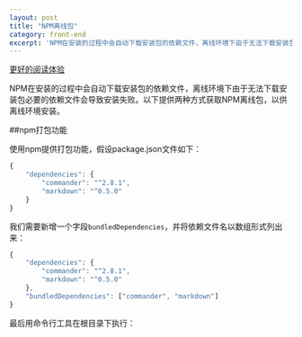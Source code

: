 ```yaml
---
layout: post
title: "NPM离线包"
category: front-end
excerpt: 'NPM在安装的过程中会自动下载安装包的依赖文件，离线环境下由于无法下载安装包必要的依赖文件会导致安装失败。以下提供两种方式获取NPM离线包，以供...'
---
```


[更好的阅读体验](https://www.zybuluo.com/lxjwlt/note/297879)

NPM在安装的过程中会自动下载安装包的依赖文件，离线环境下由于无法下载安装包必要的依赖文件会导致安装失败。以下提供两种方式获取NPM离线包，以供离线环境安装。

##npm打包功能

使用npm提供打包功能，假设package.json文件如下：

```javascript
{
    "dependencies": {
        "commander": "^2.8.1",
        "markdown": "^0.5.0"
    }
}
```

我们需要新增一个字段`bundledDependencies`，并将依赖文件名以数组形式列出来：

```javascript
{
    "dependencies": {
        "commander": "^2.8.1",
        "markdown": "^0.5.0"
    },
    "bundledDependencies": ["commander", "markdown"]
}
```

最后用命令行工具在根目录下执行：


